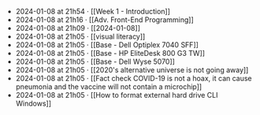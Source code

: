 - 2024-01-08 at 21h54 · [[Week 1 - Introduction]]
- 2024-01-08 at 21h16 · [[Adv. Front-End Programming]]
- 2024-01-08 at 21h09 · [[2024-01-08]]
- 2024-01-08 at 21h05 · [[visual literacy]]
- 2024-01-08 at 21h05 · [[Base - Dell Optiplex 7040 SFF]]
- 2024-01-08 at 21h05 · [[Base - HP EliteDesk 800 G3 TW]]
- 2024-01-08 at 21h05 · [[Base - Dell Wyse 5070]]
- 2024-01-08 at 21h05 · [[2020's alternative universe is not going away]]
- 2024-01-08 at 21h05 · [[Fact check COVID-19 is not a hoax, it can cause pneumonia and the vaccine will not contain a microchip]]
- 2024-01-08 at 21h05 · [[How to format external hard drive CLI Windows]]
